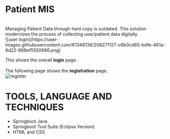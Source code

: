 # Patient MIS </br>
</br>
Managing Patient Data through hard copy is outdated. This solution modernizes the process of collecting user/patient data digitally.</br>
![user login](https://user-images.githubusercontent.com/61348138/208271127-c6b0cd65-bdfe-461a-8d22-868ef5550686.png) </br>

This shows the overall **login** page. </br>
</br>
The following page shows the **registration** page. </br>
![register](https://user-images.githubusercontent.com/61348138/208271136-bed8d6ca-ba36-4ff9-a38f-439b2a83ebb6.png) </br>


# TOOLS, LANGUAGE AND TECHNIQUES
* Springboot Java
* Springboot Tool Suite (Eclipse Version)
* HTML and CSS
